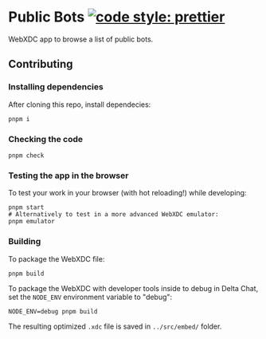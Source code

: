 # Public Bots [![code style: prettier](https://img.shields.io/badge/code_style-prettier-ff69b4.svg?style=flat-square)](https://github.com/prettier/prettier)

WebXDC app to browse a list of public bots.

## Contributing

### Installing dependencies

After cloning this repo, install dependecies:

```
pnpm i
```

### Checking the code

```
pnpm check
```

### Testing the app in the browser

To test your work in your browser (with hot reloading!) while developing:

```
pnpm start
# Alternatively to test in a more advanced WebXDC emulator:
pnpm emulator
```

### Building

To package the WebXDC file:

```
pnpm build
```

To package the WebXDC with developer tools inside to debug in Delta Chat, set the `NODE_ENV`
environment variable to "debug":

```
NODE_ENV=debug pnpm build
```

The resulting optimized `.xdc` file is saved in `../src/embed/` folder.
